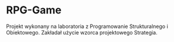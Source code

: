 # RPG-Game

Projekt wykonany na laboratoria z Programowanie Strukturalnego i Obiektowego.
Zakładał użycie wzorca projektowego Strategia.
